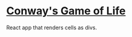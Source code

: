 # [Conway's Game of Life](https://uudisaru.github.io/game-of-life)

React app that renders cells as divs.

